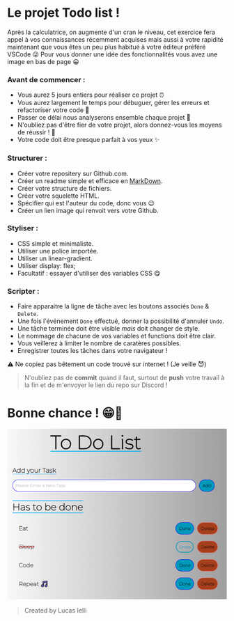 # Le projet Todo list !

Après la calculatrice, on augmente d'un cran le niveau, cet exercice fera appel à vos connaissances récemment acquises mais aussi à votre rapidité maintenant que vous êtes un peu plus habitué à votre éditeur préféré VSCode 😜 Pour vous donner une idée des fonctionnalités vous avez une image en bas de page 😀

### Avant de commencer :

- Vous aurez 5 jours entiers pour réaliser ce projet ⏰
- Vous aurez largement le temps pour débuguer, gérer les erreurs et refactoriser votre code 🧠
- Passer ce délai nous analyserons ensemble chaque projet 🤲
- N'oubliez pas d'être fier de votre projet, alors donnez-vous les moyens de réussir ! 🥰
- Votre code doit être presque parfait à vos yeux ✨ 

### Structurer :

- Créer votre repositery sur Github.com.
- Créer un readme simple et efficace en [MarkDown](https://www.markdownguide.org/cheat-sheet/).
- Créer votre structure de fichiers.
- Créer votre squelette HTML.
- Spécifier qui est l'auteur du code, donc vous 😉
- Créer un lien image qui renvoit vers votre Github.

### Styliser :

- CSS simple et minimaliste.
- Utiliser une police importée.
- Utiliser un linear-gradient.
- Utiliser display: flex;
- Facultatif : essayer d'utiliser des variables CSS 😋

### Scripter :

- Faire apparaitre la ligne de tâche avec les boutons associés `Done` & `Delete`.
- Une fois l'événement `Done` effectué, donner la possibilité d'annuler `Undo`.
- Une tâche terminée doit être visible *mais* doit changer de style.
- Le nommage de chacune de vos variables et functions doit être clair.
- Vous veillerez à limiter le nombre de caratères possibles.
- Enregistrer toutes les tâches dans votre navigateur !

⚠ Ne copiez pas bêtement un code trouvé sur internet ! (Je veille 😈)

> N'oubliez pas de **commit** quand il faut, surtout de **push** votre travail à la fin et de m'envoyer le lien du repo sur Discord !

# Bonne chance ! 😁🤝

![](../../Resources/Images/ToDoListOldLucas.png)

> Created by Lucas Ielli